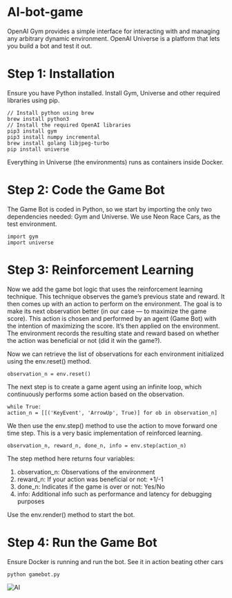 # AI-bot-game
OpenAI Gym provides a simple interface for interacting with and managing any arbitrary dynamic environment. OpenAI Universe is a platform that lets you build a bot and test it out.

# Step 1: Installation
Ensure you have Python installed. Install Gym, Universe and other required libraries using pip.
```
// Install python using brew
brew install python3
// Install the required OpenAI libraries
pip3 install gym
pip3 install numpy incremental
brew install golang libjpeg-turbo 
pip install universe
```
Everything in Universe (the environments) runs as containers inside Docker.

# Step 2: Code the Game Bot
The Game Bot is coded in Python, so we start by importing the only two dependencies needed: Gym and Universe. We use Neon Race Cars, as the test environment. 
```
import gym
import universe
```

# Step 3: Reinforcement Learning

Now we add the game bot logic that uses the reinforcement learning technique. This technique observes the game’s previous state and reward.
It then comes up with an action to perform on the environment. The goal is to make its next observation better (in our case — to maximize the game score). This action is chosen and performed by an agent (Game Bot) with the intention of maximizing the score. It’s then applied on the environment. 
The environment records the resulting state and reward based on whether the action was beneficial or not (did it win the game?).

Now we can retrieve the list of observations for each environment initialized using the env.reset() method.
```
observation_n = env.reset()
```
The next step is to create a game agent using an infinite loop, which continuously performs some action based on the observation.
```
while True:
action_n = [[('KeyEvent', 'ArrowUp', True)] for ob in observation_n]
```

We then use the env.step() method to use the action to move forward one time step. This is a very basic implementation of reinforced learning.
```
observation_n, reward_n, done_n, info = env.step(action_n)
```

The step method here returns four variables:
1) observation_n: Observations of the environment
2) reward_n: If your action was beneficial or not: +1/-1
3) done_n: Indicates if the game is over or not: Yes/No
4) info: Additional info such as performance and latency for debugging purposes

 Use the env.render() method to start the bot.
 
 # Step 4: Run the Game Bot
 Ensure Docker is running and run the bot. See it in action beating other cars
 ```
 python gamebot.py
 ```
 
 ![AI](https://github.com/AvinashRavichandran/AI-bot-game/edit/master/AI.gif)
